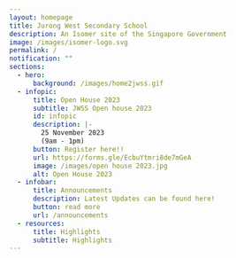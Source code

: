 ```yaml
---
layout: homepage
title: Jurong West Secondary School
description: An Isomer site of the Singapore Government
image: /images/isomer-logo.svg
permalink: /
notification: ""
sections:
  - hero:
      background: /images/home2jwss.gif
  - infopic:
      title: Open House 2023
      subtitle: JWSS Open house 2023
      id: infopic
      description: |-
        25 November 2023
        (9am - 1pm)
      button: Register here!!
      url: https://forms.gle/EcbuYtmri8de7mGeA
      image: /images/open house 2023.jpg
      alt: Open House 2023
  - infobar:
      title: Announcements
      description: Latest Updates can be found here!
      button: read more
      url: /announcements
  - resources:
      title: Highlights
      subtitle: Highlights
---
```

